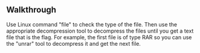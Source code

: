## Walkthrough
Use Linux command "file" to check the type of the file. Then use the appropriate decompression tool to decompress the files until you get a text file that is the flag. For example, the first file is of type RAR so you can use the "unrar" tool to decompress it and get the next file.
